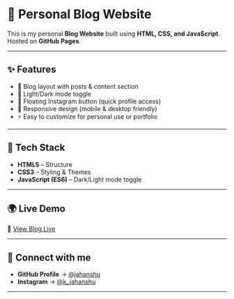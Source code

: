 # 📝 Personal Blog Website

This is my personal **Blog Website** built using **HTML, CSS, and JavaScript**.  
Hosted on **GitHub Pages**.

---

## ✨ Features
- 📰 Blog layout with posts & content section  
- 🎨 Light/Dark mode toggle  
- 🔗 Floating Instagram button (quick profile access)  
- 📱 Responsive design (mobile & desktop friendly)  
- ⚡ Easy to customize for personal use or portfolio  

---

## 🚀 Tech Stack
- **HTML5** – Structure  
- **CSS3** – Styling & Themes  
- **JavaScript (ES6)** – Dark/Light mode toggle  

---

## 🌍 Live Demo
🔗 [View Blog Live](https://jahanshu.github.io/Blog.github.io)

---
## 📩 Connect with me
- **GitHub Profile** → [@jahanshu](https://github.com/jahanshu)  
- **Instagram** → [@k_jahanshu](https://www.instagram.com/k_jahanshu/)  

---

